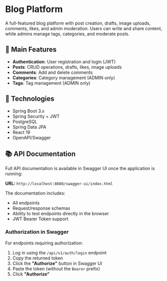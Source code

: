 # Blog Platform

A full-featured blog platform with post creation, drafts, image uploads, comments, likes, and admin moderation. Users can write and share content, while admins manage tags, categories, and moderate posts.

## 🔑 Main Features

- **Authentication**: User registration and login (JWT)  
- **Posts**: CRUD operations, drafts, likes, image uploads  
- **Comments**: Add and delete comments  
- **Categories**: Category management (ADMIN only)  
- **Tags**: Tag management (ADMIN only)  

## 🚀 Technologies

- Spring Boot 3.x  
- Spring Security + JWT  
- PostgreSQL 
- Spring Data JPA
- React 19
- OpenAPI/Swagger  

## 📚 API Documentation

Full API documentation is available in Swagger UI once the application is running:

**URL:** `http://localhost:8080/swagger-ui/index.html`

The documentation includes:  
- All endpoints
- Request/response schemas  
- Ability to test endpoints directly in the browser  
- JWT Bearer Token support  

### Authorization in Swagger

For endpoints requiring authorization:  
1. Log in using the `/api/v1/auth/login` endpoint  
2. Copy the returned token  
3. Click the **"Authorize"** button in Swagger UI  
4. Paste the token (without the `Bearer` prefix)  
5. Click **"Authorize"**  

